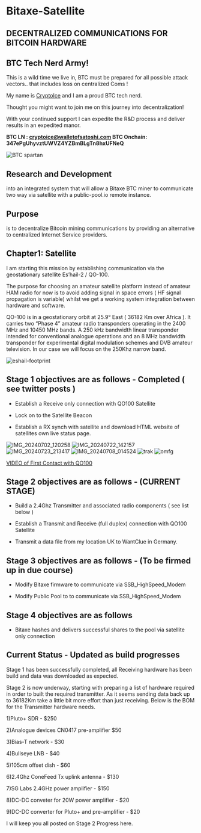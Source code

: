 
# Bitaxe-Satellite

## DECENTRALIZED COMMUNICATIONS FOR BITCOIN HARDWARE

## BTC Tech Nerd Army!

This is a wild time we live in, BTC must be prepared for all possible attack vectors.. that includes loss on centralized Coms !

My name is <a href="https://x.com/MolonLabeVC" target="_blank">CryptoIce</a> and I am a proud BTC tech nerd. 

Thought you might want to join me on this journey into decentralization!

With your continued support I can expedite the R&D process and deliver results in an expedited manor.

**BTC LN : cryptoice@walletofsatoshi.com BTC Onchain: 347ePgUhyvztUWVZ4YZBmBLgTn8hxUFNeQ**

![BTC spartan](https://github.com/user-attachments/assets/b2f0130b-c58c-424d-8f9e-ec5d41c32a43)

## Research and Development 

into an integrated system that will allow a Bitaxe BTC miner to communicate two way via satellite with a public-pool.io remote instance.

## Purpose

is to decentralize Bitcoin mining communications by providing an alternative to centralized Internet Service providers.

## Chapter1: Satellite

I am starting this mission by establishing communication via the geostationary satellite Es’hail-2 / QO-100.

The purpose for choosing an amateur satellite platform instead of amateur HAM radio for now is to avoid adding signal in space errors ( HF signal propagation is variable) whilst we get a working system integration between hardware and software.

QO-100 is in a geostationary orbit at 25.9° East ( 36182 Km over Africa ). It carries two “Phase 4” amateur radio transponders operating in the 2400 MHz and 10450 MHz bands. A 250 kHz bandwidth linear transponder intended for conventional analogue operations and an 8 MHz bandwidth transponder for experimental digital modulation schemes and DVB amateur television. In our case we will focus on the 250Khz narrow band.

![eshail-footprint](https://github.com/user-attachments/assets/ddb29a05-e179-420b-9681-51a40983b3b7)

## Stage 1 objectives are as follows - Completed ( see twitter posts )

* Establish a Receive only connection with QO100 Satellite 

* Lock on to the Satellite Beacon 

* Establish a RX synch with satellite and download HTML website of satellites own live status page. 

![IMG_20240702_120258](https://github.com/user-attachments/assets/3eebef35-47fb-461c-8809-0bafb4168424)
![IMG_20240722_142157](https://github.com/user-attachments/assets/d0a7155a-19e3-4a63-8243-1d3b54705f67)
![IMG_20240723_213417](https://github.com/user-attachments/assets/bcbf63e0-101d-48f2-bd1e-bf9f00785eb1)
![IMG_20240708_014524](https://github.com/user-attachments/assets/6cb711ba-01f2-4382-8b3b-377accd2c297)
![trak](https://github.com/user-attachments/assets/d83b20f4-9870-49fc-af68-b958d59354e4)
![omfg](https://github.com/user-attachments/assets/6e2d8163-4547-45fa-b98c-b47da373537a)


<a href="https://youtu.be/og5Qzyo06EI?si=i4TjvnulhyNxCT75" target="_blank">VIDEO of First Contact with QO100</a>

## Stage 2 objectives are as follows - (CURRENT STAGE)

* Build a 2.4Ghz Transmitter and associated radio components ( see list below ) 

* Establish a Transmit and Receive (full duplex) connection with QO100 Satellite 

* Transmit a data file from my location UK to WantClue in Germany. 



## Stage 3 objectives are as follows - (To be firmed up in due course)

* Modify Bitaxe firmware to communicate via SSB_HighSpeed_Modem 

* Modify Public Pool to to communicate via SSB_HighSpeed_Modem 



## Stage 4 objectives are as follows

* Bitaxe hashes and delivers successful shares to the pool via satellite only connection 



## Current Status - Updated as build progresses

Stage 1 has been successfully completed, all Receiving hardware has been build and data was downloaded as expected.

Stage 2 is now underway, starting with preparing a list of hardware required in order to built the required transmitter. As it seems sending data back up to 36182Km take a little bit more effort than just receiving. Below is the BOM for the Transmitter hardware needs.

1)Pluto+ SDR - $250

2)Analogue devices CN0417 pre-amplifier $50

3)Bias-T network - $30

4)Bullseye LNB - $40

5)105cm offset dish - $60

6)2.4Ghz ConeFeed Tx uplink antenna - $130

7)SG Labs 2.4GHz power amplifier - $150

8)DC-DC conveter for 20W power amplifier - $20

9)DC-DC converter for Pluto+ and pre-amplifier - $20

I will keep you all posted on Stage 2 Progress here. 





